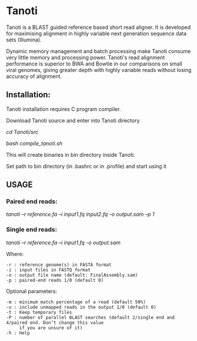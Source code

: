 # Tanoti

Tanoti is a BLAST guided reference based short read aligner. It is developed for maximising alignment in highly variable next generation sequence data sets (Illumina).

Dynamic memory management and batch processing make Tanoti consume very little memory and processing power. Tanoti's read alignment performance is superior to BWA and Bowtie in our comparisons on small viral genomes, giving greater depth with highly variable reads without losing accuracy of alignment.


## Installation:

Tanoti installation requires C program compiler. 

Download Tanoti source and enter into Tanoti directory

_cd Tanoti/src_

_bash compile_tanoti.sh_

This will create binaries in bin directory inside Tanoti.

Set path to bin directory (in .bashrc or in .profile) and start using it


## USAGE

### Paired end reads:
_tanoti –r reference.fa –i input1.fq input2.fq -o output.sam –p 1_

### Single end reads:
_tanoti –r reference.fa –i input1.fq -o output.sam_

Where:

    -r : reference genome(s) in FASTA format
    -i : input files in FASTQ format
    -o : output file name (default: FinalAssembly.sam)
    -p : paired-end reads 1/0 (default 0)

Optional parameters:

    -m : minimum match percentage of a read (default 50%)
    -u : include unmapped reads in the output 1/0 (default 0)
    -t : Keep temporary files
    -P : number of parallel BLAST searches (default 2/single end and 4/paired end. Don’t change this value 
         if you are unsure of it)
    -h : Help
